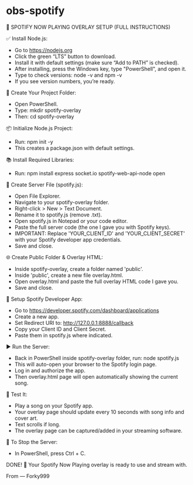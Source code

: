 # obs-spotify

🎵 SPOTIFY NOW PLAYING OVERLAY SETUP (FULL INSTRUCTIONS)

✅ Install Node.js:
- Go to https://nodejs.org
- Click the green “LTS” button to download.
- Install it with default settings (make sure “Add to PATH” is checked).
- After installing, press the Windows key, type "PowerShell", and open it.
- Type to check versions: node -v  and  npm -v
- If you see version numbers, you’re ready.

📁 Create Your Project Folder:
- Open PowerShell.
- Type: mkdir spotify-overlay
- Then: cd spotify-overlay

📦 Initialize Node.js Project:
- Run: npm init -y
- This creates a package.json with default settings.

📚 Install Required Libraries:
- Run: npm install express socket.io spotify-web-api-node open

🧠 Create Server File (spotify.js):
- Open File Explorer.
- Navigate to your spotify-overlay folder.
- Right-click > New > Text Document.
- Rename it to spotify.js (remove .txt).
- Open spotify.js in Notepad or your code editor.
- Paste the full server code (the one I gave you with Spotify keys).
- IMPORTANT: Replace 'YOUR_CLIENT_ID' and 'YOUR_CLIENT_SECRET' with your Spotify developer app credentials.
- Save and close.

🌐 Create Public Folder & Overlay HTML:
- Inside spotify-overlay, create a folder named 'public'.
- Inside 'public', create a new file overlay.html.
- Open overlay.html and paste the full overlay HTML code I gave you.
- Save and close.

🎯 Setup Spotify Developer App:
- Go to https://developer.spotify.com/dashboard/applications
- Create a new app.
- Set Redirect URI to: http://127.0.0.1:8888/callback
- Copy your Client ID and Client Secret.
- Paste them in spotify.js where indicated.

▶️ Run the Server:
- Back in PowerShell inside spotify-overlay folder, run:
  node spotify.js
- This will auto-open your browser to the Spotify login page.
- Log in and authorize the app.
- Then overlay.html page will open automatically showing the current song.

🧪 Test It:
- Play a song on your Spotify app.
- Your overlay page should update every 10 seconds with song info and cover art.
- Text scrolls if long.
- The overlay page can be captured/added in your streaming software.

🛑 To Stop the Server:
- In PowerShell, press Ctrl + C.

DONE! 🎉 Your Spotify Now Playing overlay is ready to use and stream with.

From — Forky999
